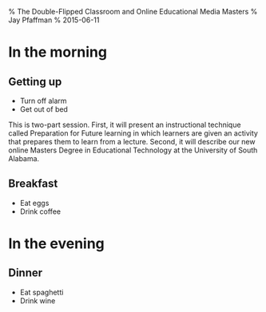 % The Double-Flipped Classroom and Online Educational Media Masters
% Jay Pfaffman
% 2015-06-11

# In the morning

## Getting up

- Turn off alarm
- Get out of bed

This is two-part session. First, it will present an instructional technique called Preparation for Future learning in which learners are given an activity that prepares them to learn from a lecture. Second, it will describe our new online Masters Degree in Educational Technology at the University of South Alabama.

## Breakfast

- Eat eggs
- Drink coffee

# In the evening

## Dinner

- Eat spaghetti
- Drink wine

